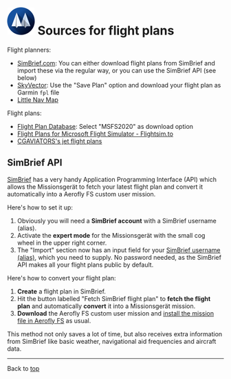 # ![](favicon-64x64.png) Sources for flight plans

Flight planners:

- [SimBrief.com](https://www.simbrief.com/): You can either download flight plans from SimBrief and import these via the regular way, or you can use the SimBrief API (see below)
- [SkyVector](https://skyvector.com/): Use the "Save Plan" option and download your flight plan as Garmin `fpl` file
- [Little Nav Map](https://github.com/albar965/littlenavmap)

Flight plans:

- [Flight Plan Database](https://flightplandatabase.com/): Select "MSFS2020" as download option
- [Flight Plans for Microsoft Flight Simulator - Flightsim.to](https://flightsim.to/c/user-content/flight-plans/)
- [CGAVIATORS's jet flight plans](https://cgaviator.uk/)

## SimBrief API

[SimBrief](https://www.simbrief.com/home/) has a very handy Application Programming Interface (API) which allows the Missionsgerät to fetch your latest flight plan and convert it automatically into a Aerofly FS custom user mission.

Here's how to set it up:

1. Obviously you will need a **SimBrief account** with a SimBrief username (alias).
2. Activate the **expert mode** for the Missionsgerät with the small cog wheel in the upper right corner.
3. The "Import" section now has an input field for your [SimBrief username (alias)](https://dispatch.simbrief.com/account#settings), which you need to supply. No password needed, as the SimBrief API makes all your flight plans public by default.

Here's how to convert your flight plan:

1. **Create** a flight plan in SimBrief.
2. Hit the button labelled "Fetch SimBrief flight plan" to **fetch the flight plan** and automatically **convert** it into a Missionsgerät mission.
3. **Download** the Aerofly FS custom user mission and [install the mission file in Aerofly FS](./generic-installation.md) as usual.

This method not only saves a lot of time, but also receives extra information from SimBrief like basic weather, navigational aid frequencies and aircraft data.

---

Back to [top](./README.md)
